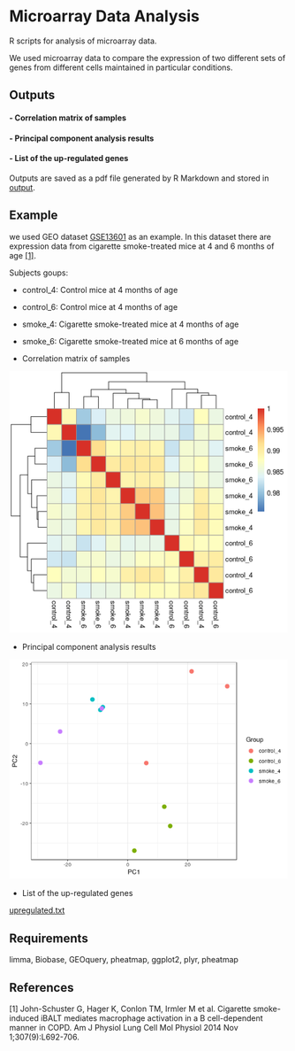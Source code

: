 Microarray Data Analysis
============================
R scripts for analysis of microarray data.

We used microarray data to compare the expression of two different sets of genes from different cells maintained in particular conditions.

## Outputs
#### - Correlation matrix of samples
#### - Principal component analysis results
#### - List of the up-regulated genes

Outputs are saved as a pdf file generated by R Markdown and stored in <a href="https://github.com/Alirezafathian/microarray_data_analysis/tree/master/output">output</a>.

## Example

we used GEO dataset <a href="https://www.ncbi.nlm.nih.gov/geo/query/acc.cgi?acc=GSE52509">GSE13601</a> as an example. In this dataset there are expression data from cigarette smoke-treated mice at 4 and 6 months of age [[1]](#1).

Subjects goups:

- control_4: Control mice at 4 months of age 
- control_6: Control mice at 4 months of age 
- smoke_4: Cigarette smoke-treated mice at 4 months of age
- smoke_6: Cigarette smoke-treated mice at 6 months of age

- Correlation matrix of samples

![](https://github.com/Alirezafathian/microarray_data_analysis/blob/master/output/fig/heatmap.png)

- Principal component analysis results

![](https://github.com/Alirezafathian/microarray_data_analysis/blob/master/output/fig/pca.png)

- List of the up-regulated genes

<a href="https://github.com/Alirezafathian/microarray_data_analysis/blob/master/output/upregulated/upregulated.txt">upregulated.txt</a>

## Requirements
limma,
Biobase,
GEOquery,
pheatmap,
ggplot2,
plyr,
pheatmap	

## References
<a id="2">[1]</a>
John-Schuster G, Hager K, Conlon TM, Irmler M et al. Cigarette smoke-induced iBALT mediates macrophage activation in a B cell-dependent manner in COPD. Am J Physiol Lung Cell Mol Physiol 2014 Nov 1;307(9):L692-706.
